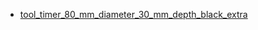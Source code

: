 * [tool_timer_80_mm_diameter_30_mm_depth_black_extra](tool_timer_80_mm_diameter_30_mm_depth_black_extra)
